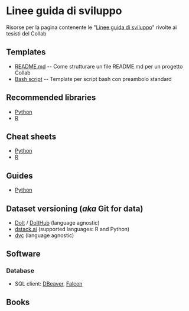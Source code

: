 # Linee guida di sviluppo
Risorse per la pagina contenente le "[Linee guida di sviluppo](http://collab.di.uniba.it/tesi-di-laurea/come-sviluppare-un-progetto-di-tesi/)" rivolte ai tesisti del Collab

## Templates
* [README.md](template/README.md) -- Come strutturare un file README.md per un progetto Collab
* [Bash script](template/bash-script.sh) -- Template per script bash con preambolo standard

## Recommended libraries

* [Python](Python/libraries.md)
* [R](R/libraries.md)


## Cheat sheets

* [Python](Python/cheat-sheets.md)
* [R](R/cheat-sheets.md)

## Guides

* [Python](Python/guides.md)


## Dataset versioning (*aka* Git for data)
* [Dolt](https://github.com/liquidata-inc/dolt) / [DoltHub](https://www.dolthub.com/) (language agnostic)
* [dstack.ai](https://dstack.ai/) (supported languages: R and Python)
* [dvc](https://dvc.org/) (language agnostic)


## Software

### Database
* SQL client: [DBeaver](https://dbeaver.io), [Falcon](https://github.com/plotly/falcon)

## Books
